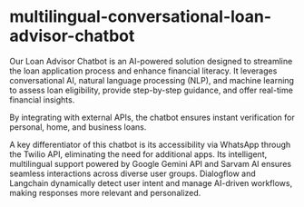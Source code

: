 # multilingual-conversational-loan-advisor-chatbot
Our Loan Advisor Chatbot is an AI-powered solution designed to streamline the loan application process and enhance financial literacy. It leverages conversational AI, natural language processing (NLP), and machine learning to assess loan eligibility, provide step-by-step guidance, and offer real-time financial insights.

By integrating with external APIs, the chatbot ensures instant verification for personal, home, and business loans.

A key differentiator of this chatbot is its accessibility via WhatsApp through the Twilio API, eliminating the need for additional apps. Its intelligent, multilingual support powered by Google Gemini API and Sarvam AI ensures seamless interactions across diverse user groups. Dialogflow and Langchain dynamically detect user intent and manage AI-driven workflows, making responses more relevant and personalized.


